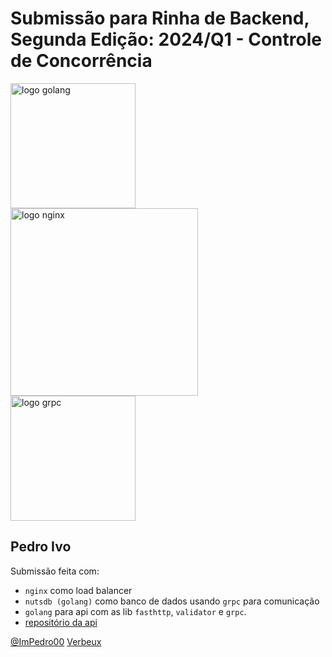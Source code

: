 # Submissão para Rinha de Backend, Segunda Edição: 2024/Q1 - Controle de Concorrência


<img src="https://go.dev/images/go-logo-white.svg" alt="logo golang" width="200" height="auto">
<br />
<img src="https://upload.wikimedia.org/wikipedia/commons/c/c5/Nginx_logo.svg" alt="logo nginx" width="300" height="auto">
<br />
<img src="https://grpc.io/img/logos/grpc-icon-color.png" alt="logo grpc" width="200" height="auto">


## Pedro Ivo
Submissão feita com:
- `nginx` como load balancer
- `nutsdb (golang)` como banco de dados usando `grpc` para comunicação
- `golang` para api com as lib `fasthttp`, `validator` e `grpc`.
- [repositório da api](https://github.com/ImPedro29/rinha-backend-2024)

[@ImPedro00](https://twitter.com/ImPedro00)
[Verbeux](https://verbeux.com.br)
